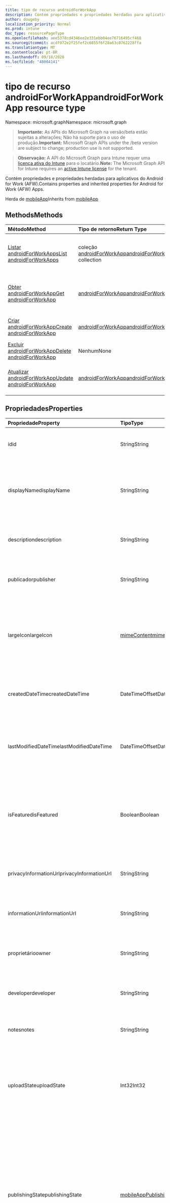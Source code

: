 ```yaml
---
title: tipo de recurso androidForWorkApp
description: Contém propriedades e propriedades herdadas para aplicativos do Android for Work (AFW).
author: dougeby
localization_priority: Normal
ms.prod: intune
doc_type: resourcePageType
ms.openlocfilehash: aee5378cd4346ee2e331ebb04ee76716495cf468
ms.sourcegitcommit: acdf972e2f25fef2c6855f6f28a63c0762228ffa
ms.translationtype: MT
ms.contentlocale: pt-BR
ms.lasthandoff: 09/18/2020
ms.locfileid: "48004141"
---
```

# <a name="androidforworkapp-resource-type"></a><span data-ttu-id="c6292-103">tipo de recurso androidForWorkApp</span><span class="sxs-lookup"><span data-stu-id="c6292-103">androidForWorkApp resource type</span></span>

<span data-ttu-id="c6292-104">Namespace: microsoft.graph</span><span class="sxs-lookup"><span data-stu-id="c6292-104">Namespace: microsoft.graph</span></span>

> <span data-ttu-id="c6292-105">**Importante:** As APIs do Microsoft Graph na versão/beta estão sujeitas a alterações; Não há suporte para o uso de produção.</span><span class="sxs-lookup"><span data-stu-id="c6292-105">**Important:** Microsoft Graph APIs under the /beta version are subject to change; production use is not supported.</span></span>

> <span data-ttu-id="c6292-106">**Observação:** A API do Microsoft Graph para Intune requer uma [licença ativa do Intune](https://go.microsoft.com/fwlink/?linkid=839381) para o locatário.</span><span class="sxs-lookup"><span data-stu-id="c6292-106">**Note:** The Microsoft Graph API for Intune requires an [active Intune license](https://go.microsoft.com/fwlink/?linkid=839381) for the tenant.</span></span>

<span data-ttu-id="c6292-107">Contém propriedades e propriedades herdadas para aplicativos do Android for Work (AFW).</span><span class="sxs-lookup"><span data-stu-id="c6292-107">Contains properties and inherited properties for Android for Work (AFW) Apps.</span></span>


<span data-ttu-id="c6292-108">Herda de [mobileApp](../resources/intune-shared-mobileapp.md)</span><span class="sxs-lookup"><span data-stu-id="c6292-108">Inherits from [mobileApp](../resources/intune-shared-mobileapp.md)</span></span>

## <a name="methods"></a><span data-ttu-id="c6292-109">Methods</span><span class="sxs-lookup"><span data-stu-id="c6292-109">Methods</span></span>
|<span data-ttu-id="c6292-110">Método</span><span class="sxs-lookup"><span data-stu-id="c6292-110">Method</span></span>|<span data-ttu-id="c6292-111">Tipo de retorno</span><span class="sxs-lookup"><span data-stu-id="c6292-111">Return Type</span></span>|<span data-ttu-id="c6292-112">Descrição</span><span class="sxs-lookup"><span data-stu-id="c6292-112">Description</span></span>|
|:---|:---|:---|
|[<span data-ttu-id="c6292-113">Listar androidForWorkApps</span><span class="sxs-lookup"><span data-stu-id="c6292-113">List androidForWorkApps</span></span>](../api/intune-apps-androidforworkapp-list.md)|<span data-ttu-id="c6292-114">coleção [androidForWorkApp](../resources/intune-apps-androidforworkapp.md)</span><span class="sxs-lookup"><span data-stu-id="c6292-114">[androidForWorkApp](../resources/intune-apps-androidforworkapp.md) collection</span></span>|<span data-ttu-id="c6292-115">Listar Propriedades e relações dos objetos [androidForWorkApp](../resources/intune-apps-androidforworkapp.md) .</span><span class="sxs-lookup"><span data-stu-id="c6292-115">List properties and relationships of the [androidForWorkApp](../resources/intune-apps-androidforworkapp.md) objects.</span></span>|
|[<span data-ttu-id="c6292-116">Obter androidForWorkApp</span><span class="sxs-lookup"><span data-stu-id="c6292-116">Get androidForWorkApp</span></span>](../api/intune-apps-androidforworkapp-get.md)|[<span data-ttu-id="c6292-117">androidForWorkApp</span><span class="sxs-lookup"><span data-stu-id="c6292-117">androidForWorkApp</span></span>](../resources/intune-apps-androidforworkapp.md)|<span data-ttu-id="c6292-118">Leia as propriedades e as relações do objeto [androidForWorkApp](../resources/intune-apps-androidforworkapp.md) .</span><span class="sxs-lookup"><span data-stu-id="c6292-118">Read properties and relationships of the [androidForWorkApp](../resources/intune-apps-androidforworkapp.md) object.</span></span>|
|[<span data-ttu-id="c6292-119">Criar androidForWorkApp</span><span class="sxs-lookup"><span data-stu-id="c6292-119">Create androidForWorkApp</span></span>](../api/intune-apps-androidforworkapp-create.md)|[<span data-ttu-id="c6292-120">androidForWorkApp</span><span class="sxs-lookup"><span data-stu-id="c6292-120">androidForWorkApp</span></span>](../resources/intune-apps-androidforworkapp.md)|<span data-ttu-id="c6292-121">Criar um novo objeto [androidForWorkApp](../resources/intune-apps-androidforworkapp.md) .</span><span class="sxs-lookup"><span data-stu-id="c6292-121">Create a new [androidForWorkApp](../resources/intune-apps-androidforworkapp.md) object.</span></span>|
|[<span data-ttu-id="c6292-122">Excluir androidForWorkApp</span><span class="sxs-lookup"><span data-stu-id="c6292-122">Delete androidForWorkApp</span></span>](../api/intune-apps-androidforworkapp-delete.md)|<span data-ttu-id="c6292-123">Nenhum</span><span class="sxs-lookup"><span data-stu-id="c6292-123">None</span></span>|<span data-ttu-id="c6292-124">Exclui [androidForWorkApp](../resources/intune-apps-androidforworkapp.md).</span><span class="sxs-lookup"><span data-stu-id="c6292-124">Deletes a [androidForWorkApp](../resources/intune-apps-androidforworkapp.md).</span></span>|
|[<span data-ttu-id="c6292-125">Atualizar androidForWorkApp</span><span class="sxs-lookup"><span data-stu-id="c6292-125">Update androidForWorkApp</span></span>](../api/intune-apps-androidforworkapp-update.md)|[<span data-ttu-id="c6292-126">androidForWorkApp</span><span class="sxs-lookup"><span data-stu-id="c6292-126">androidForWorkApp</span></span>](../resources/intune-apps-androidforworkapp.md)|<span data-ttu-id="c6292-127">Atualiza as propriedades de um objeto [androidForWorkApp](../resources/intune-apps-androidforworkapp.md) .</span><span class="sxs-lookup"><span data-stu-id="c6292-127">Update the properties of a [androidForWorkApp](../resources/intune-apps-androidforworkapp.md) object.</span></span>|

## <a name="properties"></a><span data-ttu-id="c6292-128">Propriedades</span><span class="sxs-lookup"><span data-stu-id="c6292-128">Properties</span></span>
|<span data-ttu-id="c6292-129">Propriedade</span><span class="sxs-lookup"><span data-stu-id="c6292-129">Property</span></span>|<span data-ttu-id="c6292-130">Tipo</span><span class="sxs-lookup"><span data-stu-id="c6292-130">Type</span></span>|<span data-ttu-id="c6292-131">Descrição</span><span class="sxs-lookup"><span data-stu-id="c6292-131">Description</span></span>|
|:---|:---|:---|
|<span data-ttu-id="c6292-132">id</span><span class="sxs-lookup"><span data-stu-id="c6292-132">id</span></span>|<span data-ttu-id="c6292-133">String</span><span class="sxs-lookup"><span data-stu-id="c6292-133">String</span></span>|<span data-ttu-id="c6292-134">Chave da entidade.</span><span class="sxs-lookup"><span data-stu-id="c6292-134">Key of the entity.</span></span> <span data-ttu-id="c6292-135">Herdado de [mobileApp](../resources/intune-shared-mobileapp.md)</span><span class="sxs-lookup"><span data-stu-id="c6292-135">Inherited from [mobileApp](../resources/intune-shared-mobileapp.md)</span></span>|
|<span data-ttu-id="c6292-136">displayName</span><span class="sxs-lookup"><span data-stu-id="c6292-136">displayName</span></span>|<span data-ttu-id="c6292-137">String</span><span class="sxs-lookup"><span data-stu-id="c6292-137">String</span></span>|<span data-ttu-id="c6292-138">O título do aplicativo importado ou definido pelo administrador.</span><span class="sxs-lookup"><span data-stu-id="c6292-138">The admin provided or imported title of the app.</span></span> <span data-ttu-id="c6292-139">Herdado de [mobileApp](../resources/intune-shared-mobileapp.md)</span><span class="sxs-lookup"><span data-stu-id="c6292-139">Inherited from [mobileApp](../resources/intune-shared-mobileapp.md)</span></span>|
|<span data-ttu-id="c6292-140">description</span><span class="sxs-lookup"><span data-stu-id="c6292-140">description</span></span>|<span data-ttu-id="c6292-141">String</span><span class="sxs-lookup"><span data-stu-id="c6292-141">String</span></span>|<span data-ttu-id="c6292-142">A descrição do aplicativo.</span><span class="sxs-lookup"><span data-stu-id="c6292-142">The description of the app.</span></span> <span data-ttu-id="c6292-143">Herdado de [mobileApp](../resources/intune-shared-mobileapp.md)</span><span class="sxs-lookup"><span data-stu-id="c6292-143">Inherited from [mobileApp](../resources/intune-shared-mobileapp.md)</span></span>|
|<span data-ttu-id="c6292-144">publicador</span><span class="sxs-lookup"><span data-stu-id="c6292-144">publisher</span></span>|<span data-ttu-id="c6292-145">String</span><span class="sxs-lookup"><span data-stu-id="c6292-145">String</span></span>|<span data-ttu-id="c6292-146">O publicador do aplicativo.</span><span class="sxs-lookup"><span data-stu-id="c6292-146">The publisher of the app.</span></span> <span data-ttu-id="c6292-147">Herdado de [mobileApp](../resources/intune-shared-mobileapp.md)</span><span class="sxs-lookup"><span data-stu-id="c6292-147">Inherited from [mobileApp](../resources/intune-shared-mobileapp.md)</span></span>|
|<span data-ttu-id="c6292-148">largeIcon</span><span class="sxs-lookup"><span data-stu-id="c6292-148">largeIcon</span></span>|[<span data-ttu-id="c6292-149">mimeContent</span><span class="sxs-lookup"><span data-stu-id="c6292-149">mimeContent</span></span>](../resources/intune-shared-mimecontent.md)|<span data-ttu-id="c6292-150">O ícone grande, a ser exibido nos detalhes do aplicativo e usado para o carregamento do ícone.</span><span class="sxs-lookup"><span data-stu-id="c6292-150">The large icon, to be displayed in the app details and used for upload of the icon.</span></span> <span data-ttu-id="c6292-151">Herdado de [mobileApp](../resources/intune-shared-mobileapp.md)</span><span class="sxs-lookup"><span data-stu-id="c6292-151">Inherited from [mobileApp](../resources/intune-shared-mobileapp.md)</span></span>|
|<span data-ttu-id="c6292-152">createdDateTime</span><span class="sxs-lookup"><span data-stu-id="c6292-152">createdDateTime</span></span>|<span data-ttu-id="c6292-153">DateTimeOffset</span><span class="sxs-lookup"><span data-stu-id="c6292-153">DateTimeOffset</span></span>|<span data-ttu-id="c6292-154">A data e a hora da criação do aplicativo.</span><span class="sxs-lookup"><span data-stu-id="c6292-154">The date and time the app was created.</span></span> <span data-ttu-id="c6292-155">Herdado de [mobileApp](../resources/intune-shared-mobileapp.md)</span><span class="sxs-lookup"><span data-stu-id="c6292-155">Inherited from [mobileApp](../resources/intune-shared-mobileapp.md)</span></span>|
|<span data-ttu-id="c6292-156">lastModifiedDateTime</span><span class="sxs-lookup"><span data-stu-id="c6292-156">lastModifiedDateTime</span></span>|<span data-ttu-id="c6292-157">DateTimeOffset</span><span class="sxs-lookup"><span data-stu-id="c6292-157">DateTimeOffset</span></span>|<span data-ttu-id="c6292-158">A data e a hora que o aplicativo foi modificado pela última vez.</span><span class="sxs-lookup"><span data-stu-id="c6292-158">The date and time the app was last modified.</span></span> <span data-ttu-id="c6292-159">Herdado de [mobileApp](../resources/intune-shared-mobileapp.md)</span><span class="sxs-lookup"><span data-stu-id="c6292-159">Inherited from [mobileApp](../resources/intune-shared-mobileapp.md)</span></span>|
|<span data-ttu-id="c6292-160">isFeatured</span><span class="sxs-lookup"><span data-stu-id="c6292-160">isFeatured</span></span>|<span data-ttu-id="c6292-161">Boolean</span><span class="sxs-lookup"><span data-stu-id="c6292-161">Boolean</span></span>|<span data-ttu-id="c6292-162">O valor que indica se o aplicativo está marcado como em destaque pelo administrador. Herdado de [mobileApp](../resources/intune-shared-mobileapp.md)</span><span class="sxs-lookup"><span data-stu-id="c6292-162">The value indicating whether the app is marked as featured by the admin. Inherited from [mobileApp](../resources/intune-shared-mobileapp.md)</span></span>|
|<span data-ttu-id="c6292-163">privacyInformationUrl</span><span class="sxs-lookup"><span data-stu-id="c6292-163">privacyInformationUrl</span></span>|<span data-ttu-id="c6292-164">String</span><span class="sxs-lookup"><span data-stu-id="c6292-164">String</span></span>|<span data-ttu-id="c6292-165">A URL da declaração de privacidade.</span><span class="sxs-lookup"><span data-stu-id="c6292-165">The privacy statement Url.</span></span> <span data-ttu-id="c6292-166">Herdado de [mobileApp](../resources/intune-shared-mobileapp.md)</span><span class="sxs-lookup"><span data-stu-id="c6292-166">Inherited from [mobileApp](../resources/intune-shared-mobileapp.md)</span></span>|
|<span data-ttu-id="c6292-167">informationUrl</span><span class="sxs-lookup"><span data-stu-id="c6292-167">informationUrl</span></span>|<span data-ttu-id="c6292-168">String</span><span class="sxs-lookup"><span data-stu-id="c6292-168">String</span></span>|<span data-ttu-id="c6292-169">A URL de informações adicionais.</span><span class="sxs-lookup"><span data-stu-id="c6292-169">The more information Url.</span></span> <span data-ttu-id="c6292-170">Herdado de [mobileApp](../resources/intune-shared-mobileapp.md)</span><span class="sxs-lookup"><span data-stu-id="c6292-170">Inherited from [mobileApp](../resources/intune-shared-mobileapp.md)</span></span>|
|<span data-ttu-id="c6292-171">proprietário</span><span class="sxs-lookup"><span data-stu-id="c6292-171">owner</span></span>|<span data-ttu-id="c6292-172">String</span><span class="sxs-lookup"><span data-stu-id="c6292-172">String</span></span>|<span data-ttu-id="c6292-173">O proprietário do conteúdo.</span><span class="sxs-lookup"><span data-stu-id="c6292-173">The owner of the app.</span></span> <span data-ttu-id="c6292-174">Herdado de [mobileApp](../resources/intune-shared-mobileapp.md)</span><span class="sxs-lookup"><span data-stu-id="c6292-174">Inherited from [mobileApp](../resources/intune-shared-mobileapp.md)</span></span>|
|<span data-ttu-id="c6292-175">developer</span><span class="sxs-lookup"><span data-stu-id="c6292-175">developer</span></span>|<span data-ttu-id="c6292-176">String</span><span class="sxs-lookup"><span data-stu-id="c6292-176">String</span></span>|<span data-ttu-id="c6292-177">O desenvolvedor do aplicativo.</span><span class="sxs-lookup"><span data-stu-id="c6292-177">The developer of the app.</span></span> <span data-ttu-id="c6292-178">Herdado de [mobileApp](../resources/intune-shared-mobileapp.md)</span><span class="sxs-lookup"><span data-stu-id="c6292-178">Inherited from [mobileApp](../resources/intune-shared-mobileapp.md)</span></span>|
|<span data-ttu-id="c6292-179">notes</span><span class="sxs-lookup"><span data-stu-id="c6292-179">notes</span></span>|<span data-ttu-id="c6292-180">String</span><span class="sxs-lookup"><span data-stu-id="c6292-180">String</span></span>|<span data-ttu-id="c6292-181">Anotações do aplicativo.</span><span class="sxs-lookup"><span data-stu-id="c6292-181">Notes for the app.</span></span> <span data-ttu-id="c6292-182">Herdado de [mobileApp](../resources/intune-shared-mobileapp.md)</span><span class="sxs-lookup"><span data-stu-id="c6292-182">Inherited from [mobileApp](../resources/intune-shared-mobileapp.md)</span></span>|
|<span data-ttu-id="c6292-183">uploadState</span><span class="sxs-lookup"><span data-stu-id="c6292-183">uploadState</span></span>|<span data-ttu-id="c6292-184">Int32</span><span class="sxs-lookup"><span data-stu-id="c6292-184">Int32</span></span>|<span data-ttu-id="c6292-185">O estado de upload.</span><span class="sxs-lookup"><span data-stu-id="c6292-185">The upload state.</span></span> <span data-ttu-id="c6292-186">Os valores possíveis são: 0- `Not Ready` , 1- `Ready` , 2- `Processing` .</span><span class="sxs-lookup"><span data-stu-id="c6292-186">Possible values are: 0 - `Not Ready`, 1 - `Ready`, 2 - `Processing`.</span></span> <span data-ttu-id="c6292-187">Herdado de [mobileApp](../resources/intune-shared-mobileapp.md)</span><span class="sxs-lookup"><span data-stu-id="c6292-187">Inherited from [mobileApp](../resources/intune-shared-mobileapp.md)</span></span>|
|<span data-ttu-id="c6292-188">publishingState</span><span class="sxs-lookup"><span data-stu-id="c6292-188">publishingState</span></span>|[<span data-ttu-id="c6292-189">mobileAppPublishingState</span><span class="sxs-lookup"><span data-stu-id="c6292-189">mobileAppPublishingState</span></span>](../resources/intune-apps-mobileapppublishingstate.md)|<span data-ttu-id="c6292-190">O estado de publicação do aplicativo.</span><span class="sxs-lookup"><span data-stu-id="c6292-190">The publishing state for the app.</span></span> <span data-ttu-id="c6292-191">O aplicativo não pode ser assinado, a menos que ele seja publicado.</span><span class="sxs-lookup"><span data-stu-id="c6292-191">The app cannot be assigned unless the app is published.</span></span> <span data-ttu-id="c6292-192">Herdado de [mobileApp](../resources/intune-shared-mobileapp.md).</span><span class="sxs-lookup"><span data-stu-id="c6292-192">Inherited from [mobileApp](../resources/intune-shared-mobileapp.md).</span></span> <span data-ttu-id="c6292-193">Os valores possíveis são: `notPublished`, `processing`, `published`.</span><span class="sxs-lookup"><span data-stu-id="c6292-193">Possible values are: `notPublished`, `processing`, `published`.</span></span>|
|<span data-ttu-id="c6292-194">isAssigned</span><span class="sxs-lookup"><span data-stu-id="c6292-194">isAssigned</span></span>|<span data-ttu-id="c6292-195">Boolean</span><span class="sxs-lookup"><span data-stu-id="c6292-195">Boolean</span></span>|<span data-ttu-id="c6292-196">O valor que indica se o aplicativo é atribuído a pelo menos um grupo.</span><span class="sxs-lookup"><span data-stu-id="c6292-196">The value indicating whether the app is assigned to at least one group.</span></span> <span data-ttu-id="c6292-197">Herdado de [mobileApp](../resources/intune-shared-mobileapp.md)</span><span class="sxs-lookup"><span data-stu-id="c6292-197">Inherited from [mobileApp](../resources/intune-shared-mobileapp.md)</span></span>|
|<span data-ttu-id="c6292-198">roleScopeTagIds</span><span class="sxs-lookup"><span data-stu-id="c6292-198">roleScopeTagIds</span></span>|<span data-ttu-id="c6292-199">Coleção de cadeias de caracteres</span><span class="sxs-lookup"><span data-stu-id="c6292-199">String collection</span></span>|<span data-ttu-id="c6292-200">Lista de IDs de marca de escopo para este aplicativo móvel.</span><span class="sxs-lookup"><span data-stu-id="c6292-200">List of scope tag ids for this mobile app.</span></span> <span data-ttu-id="c6292-201">Herdado de [mobileApp](../resources/intune-shared-mobileapp.md)</span><span class="sxs-lookup"><span data-stu-id="c6292-201">Inherited from [mobileApp](../resources/intune-shared-mobileapp.md)</span></span>|
|<span data-ttu-id="c6292-202">dependentAppCount</span><span class="sxs-lookup"><span data-stu-id="c6292-202">dependentAppCount</span></span>|<span data-ttu-id="c6292-203">Int32</span><span class="sxs-lookup"><span data-stu-id="c6292-203">Int32</span></span>|<span data-ttu-id="c6292-204">O número total de dependências do aplicativo filho.</span><span class="sxs-lookup"><span data-stu-id="c6292-204">The total number of dependencies the child app has.</span></span> <span data-ttu-id="c6292-205">Herdado de [mobileApp](../resources/intune-shared-mobileapp.md)</span><span class="sxs-lookup"><span data-stu-id="c6292-205">Inherited from [mobileApp](../resources/intune-shared-mobileapp.md)</span></span>|
|<span data-ttu-id="c6292-206">supersedingAppCount</span><span class="sxs-lookup"><span data-stu-id="c6292-206">supersedingAppCount</span></span>|<span data-ttu-id="c6292-207">Int32</span><span class="sxs-lookup"><span data-stu-id="c6292-207">Int32</span></span>|<span data-ttu-id="c6292-208">O número total de aplicativos que este aplicativo substitui direta ou indiretamente.</span><span class="sxs-lookup"><span data-stu-id="c6292-208">The total number of apps this app directly or indirectly supersedes.</span></span> <span data-ttu-id="c6292-209">Herdado de [mobileApp](../resources/intune-shared-mobileapp.md)</span><span class="sxs-lookup"><span data-stu-id="c6292-209">Inherited from [mobileApp](../resources/intune-shared-mobileapp.md)</span></span>|
|<span data-ttu-id="c6292-210">supersededAppCount</span><span class="sxs-lookup"><span data-stu-id="c6292-210">supersededAppCount</span></span>|<span data-ttu-id="c6292-211">Int32</span><span class="sxs-lookup"><span data-stu-id="c6292-211">Int32</span></span>|<span data-ttu-id="c6292-212">O número total de aplicativos que este aplicativo está substituindo direta ou indiretamente por.</span><span class="sxs-lookup"><span data-stu-id="c6292-212">The total number of apps this app is directly or indirectly superseded by.</span></span> <span data-ttu-id="c6292-213">Herdado de [mobileApp](../resources/intune-shared-mobileapp.md)</span><span class="sxs-lookup"><span data-stu-id="c6292-213">Inherited from [mobileApp](../resources/intune-shared-mobileapp.md)</span></span>|
|<span data-ttu-id="c6292-214">packageId</span><span class="sxs-lookup"><span data-stu-id="c6292-214">packageId</span></span>|<span data-ttu-id="c6292-215">String</span><span class="sxs-lookup"><span data-stu-id="c6292-215">String</span></span>|<span data-ttu-id="c6292-216">O identificador do pacote.</span><span class="sxs-lookup"><span data-stu-id="c6292-216">The package identifier.</span></span>|
|<span data-ttu-id="c6292-217">appIdentifier</span><span class="sxs-lookup"><span data-stu-id="c6292-217">appIdentifier</span></span>|<span data-ttu-id="c6292-218">String</span><span class="sxs-lookup"><span data-stu-id="c6292-218">String</span></span>|<span data-ttu-id="c6292-219">O Nome da Identidade.</span><span class="sxs-lookup"><span data-stu-id="c6292-219">The Identity Name.</span></span>|
|<span data-ttu-id="c6292-220">usedLicenseCount</span><span class="sxs-lookup"><span data-stu-id="c6292-220">usedLicenseCount</span></span>|<span data-ttu-id="c6292-221">Int32</span><span class="sxs-lookup"><span data-stu-id="c6292-221">Int32</span></span>|<span data-ttu-id="c6292-222">O número de aplicativos VPP em uso.</span><span class="sxs-lookup"><span data-stu-id="c6292-222">The number of VPP licenses in use.</span></span>|
|<span data-ttu-id="c6292-223">totalLicenseCount</span><span class="sxs-lookup"><span data-stu-id="c6292-223">totalLicenseCount</span></span>|<span data-ttu-id="c6292-224">Int32</span><span class="sxs-lookup"><span data-stu-id="c6292-224">Int32</span></span>|<span data-ttu-id="c6292-225">O número total de licenças VPP.</span><span class="sxs-lookup"><span data-stu-id="c6292-225">The total number of VPP licenses.</span></span>|
|<span data-ttu-id="c6292-226">appStoreUrl</span><span class="sxs-lookup"><span data-stu-id="c6292-226">appStoreUrl</span></span>|<span data-ttu-id="c6292-227">String</span><span class="sxs-lookup"><span data-stu-id="c6292-227">String</span></span>|<span data-ttu-id="c6292-228">A URL do aplicativo de reproduzir para o repositório de trabalho.</span><span class="sxs-lookup"><span data-stu-id="c6292-228">The Play for Work Store app URL.</span></span>|

## <a name="relationships"></a><span data-ttu-id="c6292-229">Relações</span><span class="sxs-lookup"><span data-stu-id="c6292-229">Relationships</span></span>
|<span data-ttu-id="c6292-230">Relação</span><span class="sxs-lookup"><span data-stu-id="c6292-230">Relationship</span></span>|<span data-ttu-id="c6292-231">Tipo</span><span class="sxs-lookup"><span data-stu-id="c6292-231">Type</span></span>|<span data-ttu-id="c6292-232">Descrição</span><span class="sxs-lookup"><span data-stu-id="c6292-232">Description</span></span>|
|:---|:---|:---|
|<span data-ttu-id="c6292-233">categories</span><span class="sxs-lookup"><span data-stu-id="c6292-233">categories</span></span>|<span data-ttu-id="c6292-234">Coleção [mobileAppCategory](../resources/intune-apps-mobileappcategory.md)</span><span class="sxs-lookup"><span data-stu-id="c6292-234">[mobileAppCategory](../resources/intune-apps-mobileappcategory.md) collection</span></span>|<span data-ttu-id="c6292-235">A lista de categorias para este aplicativo.</span><span class="sxs-lookup"><span data-stu-id="c6292-235">The list of categories for this app.</span></span> <span data-ttu-id="c6292-236">Herdado de [mobileApp](../resources/intune-shared-mobileapp.md)</span><span class="sxs-lookup"><span data-stu-id="c6292-236">Inherited from [mobileApp](../resources/intune-shared-mobileapp.md)</span></span>|
|<span data-ttu-id="c6292-237">assignments</span><span class="sxs-lookup"><span data-stu-id="c6292-237">assignments</span></span>|<span data-ttu-id="c6292-238">Coleção [mobileAppAssignment](../resources/intune-apps-mobileappassignment.md)</span><span class="sxs-lookup"><span data-stu-id="c6292-238">[mobileAppAssignment](../resources/intune-apps-mobileappassignment.md) collection</span></span>|<span data-ttu-id="c6292-239">A lista de atribuições de grupo para esse aplicativo móvel.</span><span class="sxs-lookup"><span data-stu-id="c6292-239">The list of group assignments for this mobile app.</span></span> <span data-ttu-id="c6292-240">Herdado de [mobileApp](../resources/intune-shared-mobileapp.md)</span><span class="sxs-lookup"><span data-stu-id="c6292-240">Inherited from [mobileApp](../resources/intune-shared-mobileapp.md)</span></span>|
|<span data-ttu-id="c6292-241">installSummary</span><span class="sxs-lookup"><span data-stu-id="c6292-241">installSummary</span></span>|[<span data-ttu-id="c6292-242">mobileAppInstallSummary</span><span class="sxs-lookup"><span data-stu-id="c6292-242">mobileAppInstallSummary</span></span>](../resources/intune-apps-mobileappinstallsummary.md)|<span data-ttu-id="c6292-243">Resumo de instalação do aplicativo móvel.</span><span class="sxs-lookup"><span data-stu-id="c6292-243">Mobile App Install Summary.</span></span> <span data-ttu-id="c6292-244">Herdado de [mobileApp](../resources/intune-shared-mobileapp.md)</span><span class="sxs-lookup"><span data-stu-id="c6292-244">Inherited from [mobileApp](../resources/intune-shared-mobileapp.md)</span></span>|
|<span data-ttu-id="c6292-245">deviceStatuses</span><span class="sxs-lookup"><span data-stu-id="c6292-245">deviceStatuses</span></span>|<span data-ttu-id="c6292-246">coleção [mobileAppInstallStatus](../resources/intune-apps-mobileappinstallstatus.md)</span><span class="sxs-lookup"><span data-stu-id="c6292-246">[mobileAppInstallStatus](../resources/intune-apps-mobileappinstallstatus.md) collection</span></span>|<span data-ttu-id="c6292-247">A lista de Estados de instalação para este aplicativo móvel.</span><span class="sxs-lookup"><span data-stu-id="c6292-247">The list of installation states for this mobile app.</span></span> <span data-ttu-id="c6292-248">Herdado de [mobileApp](../resources/intune-shared-mobileapp.md)</span><span class="sxs-lookup"><span data-stu-id="c6292-248">Inherited from [mobileApp](../resources/intune-shared-mobileapp.md)</span></span>|
|<span data-ttu-id="c6292-249">userStatuses</span><span class="sxs-lookup"><span data-stu-id="c6292-249">userStatuses</span></span>|<span data-ttu-id="c6292-250">coleção [userAppInstallStatus](../resources/intune-apps-userappinstallstatus.md)</span><span class="sxs-lookup"><span data-stu-id="c6292-250">[userAppInstallStatus](../resources/intune-apps-userappinstallstatus.md) collection</span></span>|<span data-ttu-id="c6292-251">A lista de Estados de instalação para este aplicativo móvel.</span><span class="sxs-lookup"><span data-stu-id="c6292-251">The list of installation states for this mobile app.</span></span> <span data-ttu-id="c6292-252">Herdado de [mobileApp](../resources/intune-shared-mobileapp.md)</span><span class="sxs-lookup"><span data-stu-id="c6292-252">Inherited from [mobileApp](../resources/intune-shared-mobileapp.md)</span></span>|
|<span data-ttu-id="c6292-253">relações</span><span class="sxs-lookup"><span data-stu-id="c6292-253">relationships</span></span>|<span data-ttu-id="c6292-254">coleção [mobileAppRelationship](../resources/intune-apps-mobileapprelationship.md)</span><span class="sxs-lookup"><span data-stu-id="c6292-254">[mobileAppRelationship](../resources/intune-apps-mobileapprelationship.md) collection</span></span>|<span data-ttu-id="c6292-255">O conjunto de relações diretas para este aplicativo.</span><span class="sxs-lookup"><span data-stu-id="c6292-255">The set of direct relationships for this app.</span></span> <span data-ttu-id="c6292-256">Herdado de [mobileApp](../resources/intune-shared-mobileapp.md)</span><span class="sxs-lookup"><span data-stu-id="c6292-256">Inherited from [mobileApp](../resources/intune-shared-mobileapp.md)</span></span>|

## <a name="json-representation"></a><span data-ttu-id="c6292-257">Representação JSON</span><span class="sxs-lookup"><span data-stu-id="c6292-257">JSON Representation</span></span>
<span data-ttu-id="c6292-258">Veja a seguir uma representação JSON do recurso.</span><span class="sxs-lookup"><span data-stu-id="c6292-258">Here is a JSON representation of the resource.</span></span>
<!-- {
  "blockType": "resource",
  "keyProperty": "id",
  "@odata.type": "microsoft.graph.androidForWorkApp"
}
-->
``` json
{
  "@odata.type": "#microsoft.graph.androidForWorkApp",
  "id": "String (identifier)",
  "displayName": "String",
  "description": "String",
  "publisher": "String",
  "largeIcon": {
    "@odata.type": "microsoft.graph.mimeContent",
    "type": "String",
    "value": "binary"
  },
  "createdDateTime": "String (timestamp)",
  "lastModifiedDateTime": "String (timestamp)",
  "isFeatured": true,
  "privacyInformationUrl": "String",
  "informationUrl": "String",
  "owner": "String",
  "developer": "String",
  "notes": "String",
  "uploadState": 1024,
  "publishingState": "String",
  "isAssigned": true,
  "roleScopeTagIds": [
    "String"
  ],
  "dependentAppCount": 1024,
  "supersedingAppCount": 1024,
  "supersededAppCount": 1024,
  "packageId": "String",
  "appIdentifier": "String",
  "usedLicenseCount": 1024,
  "totalLicenseCount": 1024,
  "appStoreUrl": "String"
}
```






